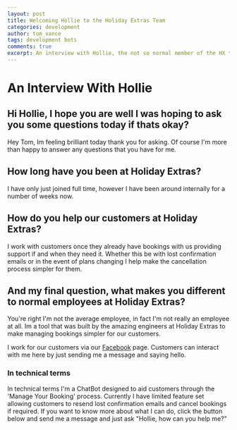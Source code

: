```yaml
---
layout: post
title: Welcoming Hollie to the Holiday Extras Team
categories: development
author: tom_vance
tags: development bots
comments: true
excerpt: An interview with Hollie, the not so normal member of the HX team.
---
```


# An Interview With Hollie

## Hi Hollie, I hope you are well I was hoping to ask you some questions today if thats okay?
Hey Tom, Im feeling brilliant today thank you for asking. Of course I'm more than happy to answer any
questions that you have for me.

## How long have you been at Holiday Extras?
I have only just joined full time, however I have been around internally for a number of weeks now.

## How do you help our customers at Holiday Extras?
I work with customers once they already have bookings with us providing support
if and when they need it. Whether this be with lost confirmation emails or in the event
of plans changing I help make the cancellation process simpler for them.

## And my final question, what makes you different to normal employees at Holiday Extras?
You're right I'm not the average employee, in fact I'm not really an employee at all.
Im a tool that was built by the amazing engineers at Holiday Extras to make managing bookings
simpler for our customers.

I work for our customers via our [Facebook](https://www.facebook.com/holidayextras) page.
Customers can interact with me here by just sending me a message and saying hello.

### In technical terms
In technical terms I'm a ChatBot designed to aid customers through the 'Manage Your Booking'
process. Currently I have limited feature set allowing customers to resend lost confirmation emails
and cancel bookings if required. If you want to know more about what I can do, click the button
below and send me a message and just ask "Hollie, how can you help me?"
